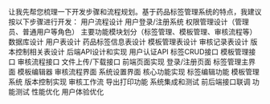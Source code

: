 让我先帮您梳理一下开发步骤和流程规划。基于药品标签管理系统的特点，我建议按以下步骤进行开发：
用户流程设计
用户登录/注册系统
权限管理设计（管理员、普通用户等角色）
主要功能模块划分（标签管理、模板管理、审核流程等）
数据库设计
用户表设计
药品标签信息表设计
模板管理表设计
审核记录表设计
版本控制相关表设计
后端API设计和实现
用户认证API
标签CRUD接口
模板管理接口
审核流程接口
文件上传/下载接口
前端页面实现
登录/注册页面
标签管理主界面
模板编辑器
审核流程界面
系统设置界面
核心功能实现
标签编辑功能
模板管理系统
版本控制实现
审核工作流
导出打印功能
系统集成和测试
前后端接口联调
功能测试
性能优化
用户体验优化
